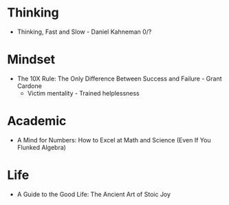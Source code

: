 # Thinking
- Thinking, Fast and Slow - Daniel Kahneman 0/?

# Mindset
- The 10X Rule: The Only Difference Between Success and Failure - Grant Cardone
  - Victim mentality - Trained helplessness

# Academic
- A Mind for Numbers: How to Excel at Math and Science (Even If You Flunked Algebra)

# Life
- A Guide to the Good Life: The Ancient Art of Stoic Joy